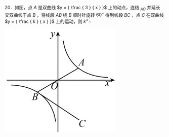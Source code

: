 20．如图，点 $A$ 是双曲线 $y = { \frac { 3 } { x } }$ 上的动点，连结 $_ { A O }$ 并延长交双曲线于点 $B$ ，将线段 $A B$ 绕 $B$ 顺时针旋转 $6 0 ^ { \circ }$ 得到线段 $B C$ ，点 $C$ 在双曲线 $y = { \frac { k } { x } }$ 上的运动，则 $k ^ { = } -$

![](<../../qs_image_DB/专题1-4_一文搞定反比例函数7个模型，13类题型（解析版）_/551c3cf224cd20596aeb84efd60fffcc4514eb7eefbd4114af7ef7938b156055.jpg>)
